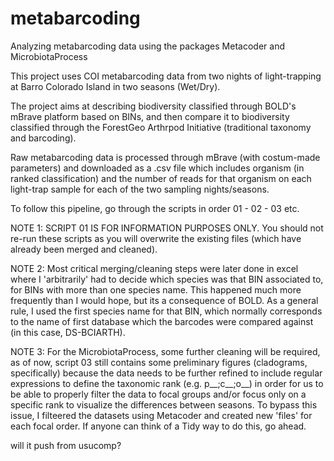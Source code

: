 # metabarcoding
Analyzing metabarcoding data using the packages Metacoder and MicrobiotaProcess

This project uses COI metabarcoding data from two nights of light-trapping at Barro Colorado Island in two seasons (Wet/Dry).

The project aims at describing biodiversity classified through BOLD's mBrave platform based on BINs, and then compare it to biodiversity classified through the ForestGeo Arthrpod Initiative (traditional taxonomy and barcoding).

Raw metabarcoding data is processed through mBrave (with costum-made parameters) and downloaded as a .csv file which includes organism (in ranked classification) and the number of reads for that organism on each light-trap sample for each of the two sampling nights/seasons.

To follow this pipeline, go through the scripts in order 01 - 02 - 03 etc. 

NOTE 1: SCRIPT 01 IS FOR INFORMATION PURPOSES ONLY. You should not re-run these scripts as you will overwrite the existing files (which have already been merged and cleaned).

NOTE 2: Most critical merging/cleaning steps were later done in excel where I 'arbitrarily' had to decide which species was that BIN associated to, for BINs with more than one species name. This happened much more frequently than I would hope, but its a consequence of BOLD. As a general rule, I used the first species name for that BIN, which normally corresponds to the name of first database which the barcodes were compared against (in this case, DS-BCIARTH). 

NOTE 3: For the MicrobiotaProcess, some further cleaning will be required, as of now, script 03 still contains some preliminary figures (cladograms, specifically) because the data needs to be further refined to include regular expressions to define the taxonomic rank (e.g. p__;c__;o__) in order for us to be able to properly filter the data to focal groups and/or focus only on a specific rank to visualize the differences between seasons. To bypass this issue, I filteered the datasets using Metacoder and created new 'files' for each focal order. If anyone can think of a Tidy way to do this, go ahead.

will it push from usucomp?
